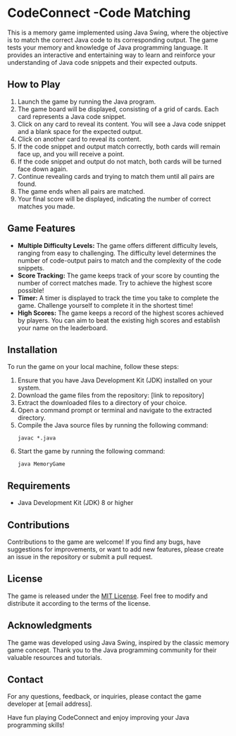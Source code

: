 # CodeConnect -Code Matching

This is a memory game implemented using Java Swing, where the objective is to match the correct Java code to its corresponding output. The game tests your memory and knowledge of Java programming language. It provides an interactive and entertaining way to learn and reinforce your understanding of Java code snippets and their expected outputs.

## How to Play

1. Launch the game by running the Java program.
2. The game board will be displayed, consisting of a grid of cards. Each card represents a Java code snippet.
3. Click on any card to reveal its content. You will see a Java code snippet and a blank space for the expected output.
4. Click on another card to reveal its content.
5. If the code snippet and output match correctly, both cards will remain face up, and you will receive a point.
6. If the code snippet and output do not match, both cards will be turned face down again.
7. Continue revealing cards and trying to match them until all pairs are found.
8. The game ends when all pairs are matched.
9. Your final score will be displayed, indicating the number of correct matches you made.

## Game Features

- **Multiple Difficulty Levels:** The game offers different difficulty levels, ranging from easy to challenging. The difficulty level determines the number of code-output pairs to match and the complexity of the code snippets.
- **Score Tracking:** The game keeps track of your score by counting the number of correct matches made. Try to achieve the highest score possible!
- **Timer:** A timer is displayed to track the time you take to complete the game. Challenge yourself to complete it in the shortest time!
- **High Scores:** The game keeps a record of the highest scores achieved by players. You can aim to beat the existing high scores and establish your name on the leaderboard.

## Installation

To run the game on your local machine, follow these steps:

1. Ensure that you have Java Development Kit (JDK) installed on your system.
2. Download the game files from the repository: [link to repository]
3. Extract the downloaded files to a directory of your choice.
4. Open a command prompt or terminal and navigate to the extracted directory.
5. Compile the Java source files by running the following command:
   ```
   javac *.java
   ```
6. Start the game by running the following command:
   ```
   java MemoryGame
   ```

## Requirements

- Java Development Kit (JDK) 8 or higher

## Contributions

Contributions to the game are welcome! If you find any bugs, have suggestions for improvements, or want to add new features, please create an issue in the repository or submit a pull request.

## License

The game is released under the [MIT License](LICENSE). Feel free to modify and distribute it according to the terms of the license.

## Acknowledgments

The game was developed using Java Swing, inspired by the classic memory game concept. Thank you to the Java programming community for their valuable resources and tutorials.

## Contact

For any questions, feedback, or inquiries, please contact the game developer at [email address].

Have fun playing CodeConnect and enjoy improving your Java programming skills!

